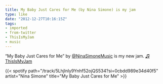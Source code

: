 ```yaml
---
title: My Baby Just Cares for Me (by Nina Simone) is my jam
type: like
date: "2012-12-27T10:16:15Z"
tags:
- imported
- from-twitter
- ThisIsMyJam
- music
---
```

“My Baby Just Cares for Me” by [@NinaSimoneMusic](/twitter/#/NinaSimoneMusic) is my new jam. [♫](https://t.thisismyjam.com/jphastings/_49ewnkp) [ThisIsMyJam](/tags/thisismyjam)

{{< spotify path="/track/5Lhjlnly9Ynhf52ojQS534?si=0cbdd989e34d40f5" artist="Nina Simone" title="My Baby Just Cares for Me" >}}
